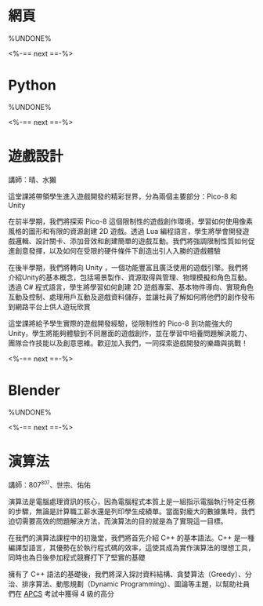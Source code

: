 # 網頁

%UNDONE%

<%-== next ==-%>

# Python

%UNDONE%

<%-== next ==-%>

# 遊戲設計

講師：晴、水獺

這堂課將帶領學生進入遊戲開發的精彩世界，分為兩個主要部分：Pico-8 和 Unity

在前半學期，我們將探索 Pico-8 這個限制性的遊戲創作環境，學習如何使用像素風格的圖形和有限的資源創建 2D 遊戲。透過 Lua 編程語言，學生將學會開發遊戲邏輯、設計關卡、添加音效和創建簡單的遊戲互動。我們將強調限制性質如何促進創意發揮，以及如何在受限的硬件條件下創造出引人入勝的遊戲體驗

在後半學期，我們將轉向 Unity ，一個功能豐富且廣泛使用的遊戲引擎。我們將介紹Unity的基本概念，包括場景製作、資源取得與管理、物理模擬和角色互動。透過 C# 程式語言，學生將學習如何創建 2D 遊戲專案、基本物件導向、實現角色互動及控制、處理用戶互動及遊戲資料儲存，並讓社員了解如何將他們的創作發布到網路平台上供人遊玩欣賞

這堂課將給予學生實際的遊戲開發經驗，從限制性的 Pico-8 到功能強大的 Unity，學生將能夠體驗到不同層面的遊戲創作，並在學習中培養問題解決能力、團隊合作技能以及創意思維。歡迎加入我們，一同探索遊戲開發的樂趣與挑戰！

<%-== next ==-%>

# Blender

%UNDONE%

<%-== next ==-%>

# 演算法

講師：807<sup><small>807</small></sup>、世宗、佑佑

演算法是電腦處理資訊的核心，因為電腦程式本質上是一組指示電腦執行特定任務的步驟，無論是計算職工薪水還是列印學生成績單。當面對龐大的數據集時，我們迫切需要高效的問題解決方法，而演算法的目的就是為了實現這一目標。

在我們的演算法課程中的初幾堂，我們將首先介紹 C++ 的基本語法。C++ 是一種編譯型語言，其優勢在於執行程式碼的效率，這使其成為實作演算法的理想工具，同時也為日後參加程式競賽打下了堅實的基礎

擁有了 C++ 語法的基礎後，我們將深入探討資料結構、貪婪算法（Greedy）、分治、排序算法、動態規劃（Dynamic Programming）、圖論等主題，以幫助社員們在 [APCS](https://apcs.csie.ntnu.edu.tw) 考試中獲得 4 級的高分